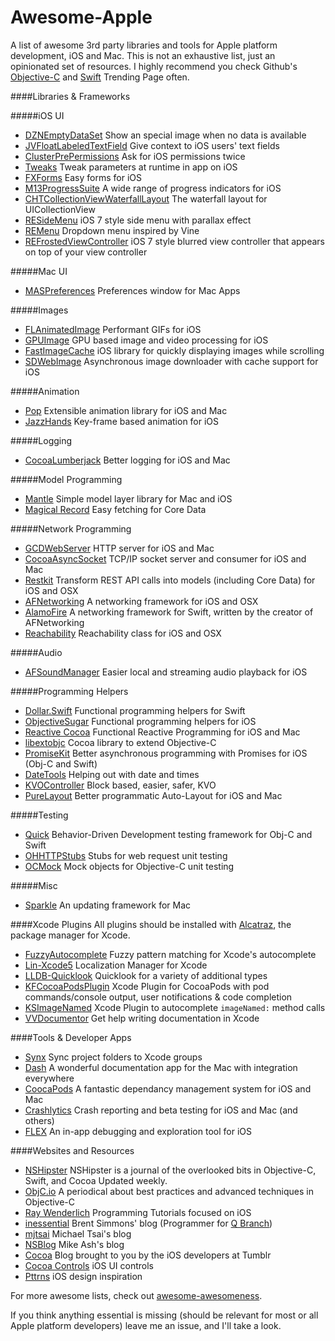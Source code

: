 Awesome-Apple
==================

A list of awesome 3rd party libraries and tools for Apple platform development, iOS and Mac. This is not an exhaustive list, just an opinionated set of resources. I highly recommend you check Github's [Objective-C](https://github.com/trending?l=objective-c) and [Swift](https://github.com/trending?l=swift) Trending Page often.

####Libraries & Frameworks

#####iOS UI
* [DZNEmptyDataSet](https://github.com/dzenbot/DZNEmptyDataSet) Show an special image when no data is available
* [JVFloatLabeledTextField](https://github.com/jverdi/JVFloatLabeledTextField) Give context to iOS users' text fields
* [ClusterPrePermissions](https://github.com/clusterinc/ClusterPrePermissions) Ask for iOS permissions twice
* [Tweaks](https://github.com/facebook/Tweaks) Tweak parameters at runtime in app on iOS
* [FXForms](https://github.com/nicklockwood/FXForms) Easy forms for iOS
* [M13ProgressSuite](https://github.com/Marxon13/M13ProgressSuite) A wide range of progress indicators for iOS
* [CHTCollectionViewWaterfallLayout](https://github.com/chiahsien/CHTCollectionViewWaterfallLayout) The waterfall layout for UICollectionView
* [RESideMenu](https://github.com/romaonthego/RESideMenu) iOS 7 style side menu with parallax effect
* [REMenu](https://github.com/romaonthego/REMenu) Dropdown menu inspired by Vine
* [REFrostedViewController](https://github.com/romaonthego/REFrostedViewController) iOS 7 style blurred view controller that appears on top of your view controller

#####Mac UI
* [MASPreferences](https://github.com/shpakovski/MASPreferences) Preferences window for Mac Apps

#####Images
* [FLAnimatedImage](https://github.com/Flipboard/FLAnimatedImage) Performant GIFs for iOS
* [GPUImage](https://github.com/BradLarson/GPUImage) GPU based image and video processing for iOS
* [FastImageCache](https://github.com/path/FastImageCache) iOS library for quickly displaying images while scrolling
* [SDWebImage](https://github.com/rs/SDWebImage) Asynchronous image downloader with cache support for iOS 

#####Animation
* [Pop](https://github.com/facebook/pop) Extensible animation library for iOS and Mac
* [JazzHands](https://github.com/IFTTT/JazzHands) Key-frame based animation for iOS

#####Logging
* [CocoaLumberjack](https://github.com/CocoaLumberjack/CocoaLumberjack) Better logging for iOS and Mac

#####Model Programming
* [Mantle](https://github.com/Mantle/Mantle) Simple model layer library for Mac and iOS
* [Magical Record](https://github.com/magicalpanda/MagicalRecord) Easy fetching for Core Data

#####Network Programming
* [GCDWebServer](https://github.com/swisspol/GCDWebServer) HTTP server for iOS and Mac
* [CocoaAsyncSocket](https://github.com/robbiehanson/CocoaAsyncSocket) TCP/IP socket server and consumer for iOS and Mac
* [Restkit](https://github.com/RestKit/RestKit) Transform REST API calls into models (including Core Data) for iOS and OSX
* [AFNetworking](https://github.com/AFNetworking/AFNetworking) A networking framework for iOS and OSX
* [AlamoFire](https://github.com/Alamofire/Alamofire) A networking framework for Swift, written by the creator of AFNetworking
* [Reachability](https://github.com/tonymillion/Reachability) Reachability class for iOS and OSX

#####Audio
* [AFSoundManager](https://github.com/AlvaroFranco/AFSoundManager) Easier local and streaming audio playback for iOS

#####Programming Helpers
* [Dollar.Swift](https://github.com/ankurp/Dollar.swift) Functional programming helpers for Swift
* [ObjectiveSugar](https://github.com/supermarin/ObjectiveSugar) Functional programming helpers for iOS
* [Reactive Cocoa](https://github.com/ReactiveCocoa/ReactiveCocoa) Functional Reactive Programming for iOS and Mac
* [libextobjc](https://github.com/jspahrsummers/libextobjc) Cocoa library to extend Objective-C
* [PromiseKit](https://github.com/mxcl/PromiseKit) Better asynchronous programming with Promises for iOS (Obj-C and Swift)
* [DateTools](https://github.com/MatthewYork/DateTools) Helping out with date and times
* [KVOController](https://github.com/facebook/KVOController) Block based, easier, safer, KVO
* [PureLayout](https://github.com/smileyborg/PureLayout) Better programmatic Auto-Layout for iOS and Mac

#####Testing
* [Quick](https://github.com/Quick/Quick) Behavior-Driven Development testing framework for Obj-C and Swift
* [OHHTTPStubs](https://github.com/AliSoftware/OHHTTPStubs) Stubs for web request unit testing
* [OCMock](https://github.com/erikdoe/ocmock) Mock objects for Objective-C unit testing

#####Misc
* [Sparkle](https://github.com/sparkle-project/Sparkle) An updating framework for Mac

####Xcode Plugins
All plugins should be installed with [Alcatraz](https://github.com/supermarin/Alcatraz), the package manager for Xcode.

* [FuzzyAutocomplete](https://github.com/FuzzyAutocomplete/FuzzyAutocompletePlugin) Fuzzy pattern matching for Xcode's autocomplete
* [Lin-Xcode5](https://github.com/questbeat/Lin-Xcode5) Localization Manager for Xcode
* [LLDB-Quicklook](https://github.com/ryanolsonk/LLDB-QuickLook) Quicklook for a variety of additional types
* [KFCocoaPodsPlugin](https://github.com/ricobeck/KFCocoaPodsPlugin) Xcode Plugin for CocoaPods with pod commands/console output, user notifications & code completion
* [KSImageNamed](https://github.com/ksuther/KSImageNamed-Xcode) Xcode Plugin to autocomplete `imageNamed:` method calls
* [VVDocumentor](https://github.com/onevcat/VVDocumenter-Xcode) Get help writing documentation in Xcode

####Tools & Developer Apps
* [Synx](https://github.com/venmo/synx) Sync project folders to Xcode groups
* [Dash](https://itunes.apple.com/us/app/dash-docs-snippets/id458034879?mt=12) A wonderful documentation app for the Mac with integration everywhere
* [CoocaPods](http://cocoapods.org/) A fantastic dependancy management system for iOS and Mac
* [Crashlytics](https://www.crashlytics.com) Crash reporting and beta testing for iOS and Mac (and others)
* [FLEX](https://github.com/Flipboard/FLEX) An in-app debugging and exploration tool for iOS

####Websites and Resources
* [NSHipster](http://nshipster.com/) NSHipster is a journal of the overlooked bits in Objective-C, Swift, and Cocoa Updated weekly.
* [ObjC.io](http://www.objc.io/) A periodical about best practices and advanced techniques in Objective-C
* [Ray Wenderlich](http://www.raywenderlich.com/) Programming Tutorials focused on iOS
* [inessential](http://inessential.com/) Brent Simmons' blog (Programmer for [Q Branch](http://vesperapp.co/))
* [mjtsai](http://mjtsai.com/blog/) Michael Tsai's blog
* [NSBlog](https://www.mikeash.com/pyblog/) Mike Ash's blog
* [Cocoa](http://cocoa.tumblr.com/) Blog brought to you by the iOS developers at Tumblr
* [Cocoa Controls](https://www.cocoacontrols.com/) iOS UI controls
* [Pttrns](http://www.pttrns.com/) iOS design inspiration

For more awesome lists, check out [awesome-awesomeness](https://github.com/bayandin/awesome-awesomeness).

If you think anything essential is missing (should be relevant for most or all Apple platform developers) leave me an issue, and I'll take a look.
